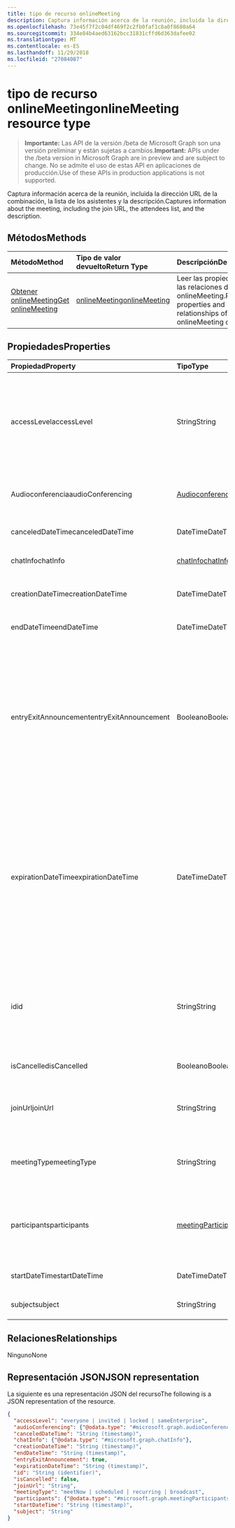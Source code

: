 ```yaml
---
title: tipo de recurso onlineMeeting
description: Captura información acerca de la reunión, incluida la dirección URL de la combinación, la lista de los asistentes y la descripción.
ms.openlocfilehash: 73e45f7f2c04df469f2c2fb0faf1c8a0f8680a64
ms.sourcegitcommit: 334e84b4aed63162bcc31831cffd6d363dafee02
ms.translationtype: MT
ms.contentlocale: es-ES
ms.lasthandoff: 11/29/2018
ms.locfileid: "27084087"
---
```

# <a name="onlinemeeting-resource-type"></a><span data-ttu-id="140b3-103">tipo de recurso onlineMeeting</span><span class="sxs-lookup"><span data-stu-id="140b3-103">onlineMeeting resource type</span></span>

> <span data-ttu-id="140b3-104">**Importante:** Las API de la versión /beta de Microsoft Graph son una versión preliminar y están sujetas a cambios.</span><span class="sxs-lookup"><span data-stu-id="140b3-104">**Important:** APIs under the /beta version in Microsoft Graph are in preview and are subject to change.</span></span> <span data-ttu-id="140b3-105">No se admite el uso de estas API en aplicaciones de producción.</span><span class="sxs-lookup"><span data-stu-id="140b3-105">Use of these APIs in production applications is not supported.</span></span>

<span data-ttu-id="140b3-106">Captura información acerca de la reunión, incluida la dirección URL de la combinación, la lista de los asistentes y la descripción.</span><span class="sxs-lookup"><span data-stu-id="140b3-106">Captures information about the meeting, including the join URL, the attendees list, and the description.</span></span>

## <a name="methods"></a><span data-ttu-id="140b3-107">Métodos</span><span class="sxs-lookup"><span data-stu-id="140b3-107">Methods</span></span>

| <span data-ttu-id="140b3-108">Método</span><span class="sxs-lookup"><span data-stu-id="140b3-108">Method</span></span>         | <span data-ttu-id="140b3-109">Tipo de valor devuelto</span><span class="sxs-lookup"><span data-stu-id="140b3-109">Return Type</span></span> | <span data-ttu-id="140b3-110">Descripción</span><span class="sxs-lookup"><span data-stu-id="140b3-110">Description</span></span> |
|:---------------|:--------|:----------|
| [<span data-ttu-id="140b3-111">Obtener onlineMeeting</span><span class="sxs-lookup"><span data-stu-id="140b3-111">Get onlineMeeting</span></span>](../api/onlinemeeting-get.md) | [<span data-ttu-id="140b3-112">onlineMeeting</span><span class="sxs-lookup"><span data-stu-id="140b3-112">onlineMeeting</span></span>](onlinemeeting.md) | <span data-ttu-id="140b3-113">Leer las propiedades y las relaciones del objeto onlineMeeting.</span><span class="sxs-lookup"><span data-stu-id="140b3-113">Read properties and relationships of onlineMeeting object.</span></span> |

## <a name="properties"></a><span data-ttu-id="140b3-114">Propiedades</span><span class="sxs-lookup"><span data-stu-id="140b3-114">Properties</span></span>

| <span data-ttu-id="140b3-115">Propiedad</span><span class="sxs-lookup"><span data-stu-id="140b3-115">Property</span></span>                  | <span data-ttu-id="140b3-116">Tipo</span><span class="sxs-lookup"><span data-stu-id="140b3-116">Type</span></span>                                                   | <span data-ttu-id="140b3-117">Descripción</span><span class="sxs-lookup"><span data-stu-id="140b3-117">Description</span></span>                                                                                                                |
| :------------------------ | :----------------------------------------------------- | :------------------------------------------------------------------------------------------------------------------------- |
| <span data-ttu-id="140b3-118">accessLevel</span><span class="sxs-lookup"><span data-stu-id="140b3-118">accessLevel</span></span>               | <span data-ttu-id="140b3-119">String</span><span class="sxs-lookup"><span data-stu-id="140b3-119">String</span></span>                                                 | <span data-ttu-id="140b3-120">El nivel de acceso que controla la admisión a la reunión en línea.</span><span class="sxs-lookup"><span data-stu-id="140b3-120">The access level that controls admission to the online meeting.</span></span> <span data-ttu-id="140b3-121">Los valores posibles son: `everyone`, `invited`, `locked`, `sameEnterprise` y `unknown`.</span><span class="sxs-lookup"><span data-stu-id="140b3-121">Possible values are: `everyone`, `invited`, `locked`, `sameEnterprise`, `unknown`.</span></span> |
| <span data-ttu-id="140b3-122">Audioconferencia</span><span class="sxs-lookup"><span data-stu-id="140b3-122">audioConferencing</span></span>         | [<span data-ttu-id="140b3-123">Audioconferencia</span><span class="sxs-lookup"><span data-stu-id="140b3-123">audioConferencing</span></span>](audioconferencing.md)              | <span data-ttu-id="140b3-124">Representa la información de acceso telefónica de un onlineMeeting.</span><span class="sxs-lookup"><span data-stu-id="140b3-124">Represents phone access information for an onlineMeeting.</span></span> |
| <span data-ttu-id="140b3-125">canceledDateTime</span><span class="sxs-lookup"><span data-stu-id="140b3-125">canceledDateTime</span></span>          | <span data-ttu-id="140b3-126">DateTime</span><span class="sxs-lookup"><span data-stu-id="140b3-126">DateTime</span></span>                                               | <span data-ttu-id="140b3-127">La hora cuando se canceló la reunión.</span><span class="sxs-lookup"><span data-stu-id="140b3-127">The time when the meeting was canceled.</span></span> |
| <span data-ttu-id="140b3-128">chatInfo</span><span class="sxs-lookup"><span data-stu-id="140b3-128">chatInfo</span></span>                  | [<span data-ttu-id="140b3-129">chatInfo</span><span class="sxs-lookup"><span data-stu-id="140b3-129">chatInfo</span></span>](chatinfo.md)                                | <span data-ttu-id="140b3-130">El chat asociado a esta reunión.</span><span class="sxs-lookup"><span data-stu-id="140b3-130">The chat associated with this meeting.</span></span> |
| <span data-ttu-id="140b3-131">creationDateTime</span><span class="sxs-lookup"><span data-stu-id="140b3-131">creationDateTime</span></span>          | <span data-ttu-id="140b3-132">DateTime</span><span class="sxs-lookup"><span data-stu-id="140b3-132">DateTime</span></span>                                               | <span data-ttu-id="140b3-133">La hora de creación de la reunión.</span><span class="sxs-lookup"><span data-stu-id="140b3-133">The time when the meeting was created.</span></span> <span data-ttu-id="140b3-134">ReadOnly.</span><span class="sxs-lookup"><span data-stu-id="140b3-134">Readonly.</span></span>
| <span data-ttu-id="140b3-135">endDateTime</span><span class="sxs-lookup"><span data-stu-id="140b3-135">endDateTime</span></span>               | <span data-ttu-id="140b3-136">DateTime</span><span class="sxs-lookup"><span data-stu-id="140b3-136">DateTime</span></span>                                               | <span data-ttu-id="140b3-137">Hora de finalización de la reunión.</span><span class="sxs-lookup"><span data-stu-id="140b3-137">End time of the meeting.</span></span> |
| <span data-ttu-id="140b3-138">entryExitAnnouncement</span><span class="sxs-lookup"><span data-stu-id="140b3-138">entryExitAnnouncement</span></span>     | <span data-ttu-id="140b3-139">Booleano</span><span class="sxs-lookup"><span data-stu-id="140b3-139">Boolean</span></span>                                                | <span data-ttu-id="140b3-140">El estado de anuncios de asistencia para la reunión en línea.</span><span class="sxs-lookup"><span data-stu-id="140b3-140">The attendance announcements status for the online meeting.</span></span> <span data-ttu-id="140b3-141">Cuando se habilitan los anuncios de asistencia, la reunión en línea anunciar los nombres de la combinación de participantswho la reunión a través de audio.</span><span class="sxs-lookup"><span data-stu-id="140b3-141">When attendance announcements are enabled, the online meeting will announce the names of the participantswho join the meeting through audio.</span></span> |
| <span data-ttu-id="140b3-142">expirationDateTime</span><span class="sxs-lookup"><span data-stu-id="140b3-142">expirationDateTime</span></span>        | <span data-ttu-id="140b3-143">DateTime</span><span class="sxs-lookup"><span data-stu-id="140b3-143">DateTime</span></span>                                               | <span data-ttu-id="140b3-144">La fecha de la hora Universal coordinada (UTC) y la hora después de la cual absoluta se puede eliminar la reunión en línea.</span><span class="sxs-lookup"><span data-stu-id="140b3-144">The absolute Coordinated Universal Time (UTC) date and time after which the online meeting can be deleted.</span></span> <span data-ttu-id="140b3-145">El día y la hora deben estar comprendido entre un año antes y diez años después, la fecha y hora actuales en el servidor.</span><span class="sxs-lookup"><span data-stu-id="140b3-145">The day and time must be between one year before, and ten years after, the current date and time on the server.</span></span> |
| <span data-ttu-id="140b3-146">id</span><span class="sxs-lookup"><span data-stu-id="140b3-146">id</span></span>                        | <span data-ttu-id="140b3-147">String</span><span class="sxs-lookup"><span data-stu-id="140b3-147">String</span></span>                                                 | <span data-ttu-id="140b3-148">El identificador asociado con la reunión en línea.</span><span class="sxs-lookup"><span data-stu-id="140b3-148">The ID associated with the online meeting.</span></span> <span data-ttu-id="140b3-149">Usar en una solicitud GET HTTP como el identificador.</span><span class="sxs-lookup"><span data-stu-id="140b3-149">Used in a GET HTTP request as the ID.</span></span> <span data-ttu-id="140b3-150">Solo lectura.</span><span class="sxs-lookup"><span data-stu-id="140b3-150">Read-only.</span></span> <span data-ttu-id="140b3-151">Servidor que se generó.</span><span class="sxs-lookup"><span data-stu-id="140b3-151">Server generated.</span></span> |
| <span data-ttu-id="140b3-152">isCancelled</span><span class="sxs-lookup"><span data-stu-id="140b3-152">isCancelled</span></span>               | <span data-ttu-id="140b3-153">Booleano</span><span class="sxs-lookup"><span data-stu-id="140b3-153">Boolean</span></span>                                                | <span data-ttu-id="140b3-154">Si se ha cancelado la reunión.</span><span class="sxs-lookup"><span data-stu-id="140b3-154">Whether the meeting has been canceled.</span></span> |
| <span data-ttu-id="140b3-155">joinUrl</span><span class="sxs-lookup"><span data-stu-id="140b3-155">joinUrl</span></span>                   | <span data-ttu-id="140b3-156">String</span><span class="sxs-lookup"><span data-stu-id="140b3-156">String</span></span>                                                 | <span data-ttu-id="140b3-157">La dirección URL que se usa cuando se se unió a la reunión en línea desde la web.</span><span class="sxs-lookup"><span data-stu-id="140b3-157">The URL that is used when the online meeting is joined from the web.</span></span> |
| <span data-ttu-id="140b3-158">meetingType</span><span class="sxs-lookup"><span data-stu-id="140b3-158">meetingType</span></span>               | <span data-ttu-id="140b3-159">String</span><span class="sxs-lookup"><span data-stu-id="140b3-159">String</span></span>                                                 | <span data-ttu-id="140b3-160">Los valores posibles son: `meetNow`, `scheduled`, `recurring`,`broadcast`</span><span class="sxs-lookup"><span data-stu-id="140b3-160">Possible values are: `meetNow`, `scheduled`, `recurring`, `broadcast`</span></span> |
| <span data-ttu-id="140b3-161">participants</span><span class="sxs-lookup"><span data-stu-id="140b3-161">participants</span></span>              | [<span data-ttu-id="140b3-162">meetingParticipants</span><span class="sxs-lookup"><span data-stu-id="140b3-162">meetingParticipants</span></span>](meetingparticipants.md)          | <span data-ttu-id="140b3-163">Los participantes asociados a la reunión en línea.</span><span class="sxs-lookup"><span data-stu-id="140b3-163">The participants associated with the online meeting.</span></span>  <span data-ttu-id="140b3-164">Esto incluye el organizador y los asistentes.</span><span class="sxs-lookup"><span data-stu-id="140b3-164">This includes the organizer and the attendees.</span></span> |
| <span data-ttu-id="140b3-165">startDateTime</span><span class="sxs-lookup"><span data-stu-id="140b3-165">startDateTime</span></span>             | <span data-ttu-id="140b3-166">DateTime</span><span class="sxs-lookup"><span data-stu-id="140b3-166">DateTime</span></span>                                               | <span data-ttu-id="140b3-167">Hora de inicio de la reunión.</span><span class="sxs-lookup"><span data-stu-id="140b3-167">Start time of the meeting.</span></span> |
| <span data-ttu-id="140b3-168">subject</span><span class="sxs-lookup"><span data-stu-id="140b3-168">subject</span></span>                   | <span data-ttu-id="140b3-169">String</span><span class="sxs-lookup"><span data-stu-id="140b3-169">String</span></span>                                                 | <span data-ttu-id="140b3-170">El asunto de la reunión en línea.</span><span class="sxs-lookup"><span data-stu-id="140b3-170">The subject of the online meeting.</span></span> |

## <a name="relationships"></a><span data-ttu-id="140b3-171">Relaciones</span><span class="sxs-lookup"><span data-stu-id="140b3-171">Relationships</span></span>
<span data-ttu-id="140b3-172">Ninguno</span><span class="sxs-lookup"><span data-stu-id="140b3-172">None</span></span>

## <a name="json-representation"></a><span data-ttu-id="140b3-173">Representación JSON</span><span class="sxs-lookup"><span data-stu-id="140b3-173">JSON representation</span></span>

<span data-ttu-id="140b3-174">La siguiente es una representación JSON del recurso</span><span class="sxs-lookup"><span data-stu-id="140b3-174">The following is a JSON representation of the resource.</span></span>

<!-- {
  "blockType": "resource",
  "optionalProperties": [

  ],
  "@odata.type": "microsoft.graph.onlineMeeting"
}-->
```json
{
  "accessLevel": "everyone | invited | locked | sameEnterprise",
  "audioConferencing": {"@odata.type": "#microsoft.graph.audioConferencing"},
  "canceledDateTime": "String (timestamp)",
  "chatInfo": {"@odata.type": "#microsoft.graph.chatInfo"},
  "creationDateTime": "String (timestamp)",
  "endDateTime": "String (timestamp)",
  "entryExitAnnouncement": true,
  "expirationDateTime": "String (timestamp)",
  "id": "String (identifier)",
  "isCancelled": false,
  "joinUrl": "String",
  "meetingType": "meetNow | scheduled | recurring | broadcast",
  "participants": {"@odata.type": "#microsoft.graph.meetingParticipants"},
  "startDateTime": "String (timestamp)",
  "subject": "String"
}
```

<!-- uuid: 8fcb5dbc-d5aa-4681-8e31-b001d5168d79
2015-10-25 14:57:30 UTC -->
<!-- {
  "type": "#page.annotation",
  "description": "onlineMeeting resource",
  "keywords": "",
  "section": "documentation",
  "tocPath": ""
}-->
